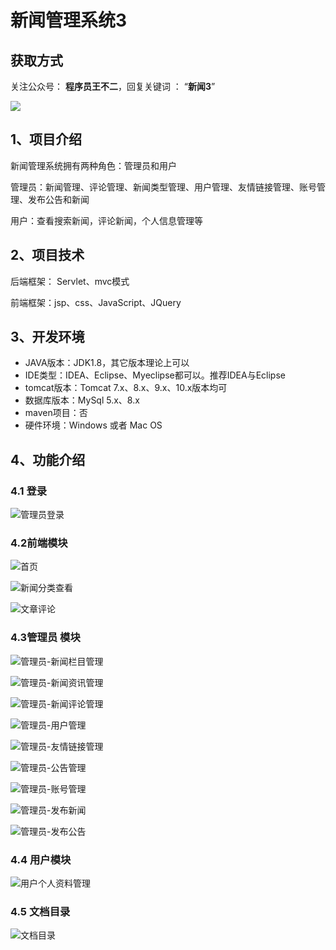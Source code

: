 # 新闻管理系统3

## 获取方式

关注公众号： **程序员王不二**，回复关键词  ： “**新闻3**”   

 ![](https://www.codeshop.fun/Typora-Images/202205281253739.png)


## 1、项目介绍

新闻管理系统拥有两种角色：管理员和用户

管理员：新闻管理、评论管理、新闻类型管理、用户管理、友情链接管理、账号管理、发布公告和新闻

用户：查看搜索新闻，评论新闻，个人信息管理等


## 2、项目技术

后端框架： Servlet、mvc模式

前端框架：jsp、css、JavaScript、JQuery

## 3、开发环境

- JAVA版本：JDK1.8，其它版本理论上可以
- IDE类型：IDEA、Eclipse、Myeclipse都可以。推荐IDEA与Eclipse
- tomcat版本：Tomcat 7.x、8.x、9.x、10.x版本均可
- 数据库版本：MySql 5.x、8.x
- maven项目：否
- 硬件环境：Windows 或者 Mac OS


## 4、功能介绍

### 4.1 登录

![管理员登录](https://www.codeshop.fun/Typora-Images/202206082341248.jpg)

### 4.2前端模块

![首页](https://www.codeshop.fun/Typora-Images/202206082341555.jpg)

![新闻分类查看](https://www.codeshop.fun/Typora-Images/202206082341259.jpg)

![文章评论](https://www.codeshop.fun/Typora-Images/202206082341929.jpg)

### 4.3管理员 模块

![管理员-新闻栏目管理](https://www.codeshop.fun/Typora-Images/202206082342185.jpg)

![管理员-新闻资讯管理](https://www.codeshop.fun/Typora-Images/202206082342229.jpg)

![管理员-新闻评论管理](https://www.codeshop.fun/Typora-Images/202206082342513.jpg)

![管理员-用户管理](https://www.codeshop.fun/Typora-Images/202206082342968.jpg)

![管理员-友情链接管理](https://www.codeshop.fun/Typora-Images/202206082342089.jpg)

![管理员-公告管理](https://www.codeshop.fun/Typora-Images/202206082342676.jpg)

![管理员-账号管理](https://www.codeshop.fun/Typora-Images/202206082342739.jpg)

![管理员-发布新闻](https://www.codeshop.fun/Typora-Images/202206082342138.jpg)

![管理员-发布公告](https://www.codeshop.fun/Typora-Images/202206082342489.jpg)

### 4.4 用户模块

![用户个人资料管理](https://www.codeshop.fun/Typora-Images/202206082341189.jpg)

### 4.5 文档目录

![文档目录](https://www.codeshop.fun/Typora-Images/202206082343916.jpg)






